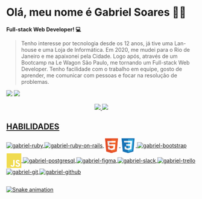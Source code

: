 ## <h1>Olá, meu nome é Gabriel Soares 🧑‍💻</h1>


**Full-stack Web Developer! 💻**

> Tenho interesse por tecnologia desde os 12 anos, já tive uma Lan-house e uma Loja de Informática. Em 2020, me mudei para o Rio de Janeiro e me apaixonei pela Cidade. Logo após, através de um Bootcamp na Le Wagon São Paulo, me tornando um Full-stack Web Developer. Tenho facilidade com o trabalho em equipe, gosto de aprender, me comunicar com pessoas e focar na resolução de problemas.
<div> 
  <a href = "mailto:gabriel_soares10@hotmail.com"><img src="https://img.shields.io/badge/Outlook-blue?style=for-the-badge&logo=microsoft-outlook&logoColor=white" target="_blank"></a>
  <a href="https://www.linkedin.com/in/gabriel-soares1/" target="_blank"><img src="https://img.shields.io/badge/-LinkedIn-%230077B5?style=for-the-badge&logo=linkedin&logoColor=white" target="_blank"></a> 
 </div
  
##
  <br>

<div align="center">
  <a href="https://github.com/gabrielsoares1">
   <img height="180em" src="https://github-readme-stats.vercel.app/api?username=gabrielsoares1&count_private=true&show_icons=true&locale=pt-br&bg_color=0d1117&text_color=ffffff&repo=convoychat"/>
  <img height="180em" src="https://github-readme-stats.vercel.app/api/top-langs?username=gabrielsoares1&count_private=true&show_icons=true&locale=pt-br&bg_color=0d1117&text_color=ffffff&layout=compact"/>
</div>
  
  ## **HABILIDADES**
<div>
  <img align="center" alt="gabriel-ruby" height="40" width="40" src="https://cdn.jsdelivr.net/gh/devicons/devicon/icons/ruby/ruby-original.svg">
  <img align="center" alt="gabriel-ruby-on-rails" height="60" width="60" src="https://cdn.jsdelivr.net/gh/devicons/devicon/icons/rails/rails-plain-wordmark.svg">
  <img align="center" alt="gabriel-HTML" height="40" width="40" src="https://raw.githubusercontent.com/devicons/devicon/master/icons/html5/html5-original.svg">
  <img align="center" alt="gabriel-CSS" height="40" width="40" src="https://raw.githubusercontent.com/devicons/devicon/master/icons/css3/css3-original.svg">
   <img align="center" alt="gabriel-bootstrap" height="40" width="40" src="https://cdn.jsdelivr.net/gh/devicons/devicon/icons/bootstrap/bootstrap-original.svg">
  <img align="center" alt="gabriel-Js" height="40" width="40" src="https://raw.githubusercontent.com/devicons/devicon/master/icons/javascript/javascript-plain.svg">
   <img align="center" alt="gabriel-postgresql" height="40" width="40" src="https://cdn.jsdelivr.net/gh/devicons/devicon/icons/postgresql/postgresql-original.svg">
   <img align="center" alt="gabriel-figma" height="40" width="40" src="https://cdn.jsdelivr.net/gh/devicons/devicon/icons/figma/figma-original.svg">
  <img align="center" alt="gabriel-slack" height="40" width="40" src="https://cdn.jsdelivr.net/gh/devicons/devicon/icons/slack/slack-original.svg">
  <img align="center" alt="gabriel-trello" height="100" width="100" src="https://cdn.jsdelivr.net/gh/devicons/devicon/icons/trello/trello-plain-wordmark.svg">
   <img align="center" alt="gabriel-git" height="80" width="80" src="https://cdn.jsdelivr.net/gh/devicons/devicon/icons/git/git-plain-wordmark.svg">
  <img align="center" alt="gabriel-github" height="40" width="40" src="https://i.ibb.co/tHcng1s/001-github-logo.png">
</div>
  
  ##

<div> 
  
  ![Snake animation](https://github.com/gabrielsoares1/gabrielsoares1/blob/output/github-contribution-grid-snake.svg)
 
</div>
